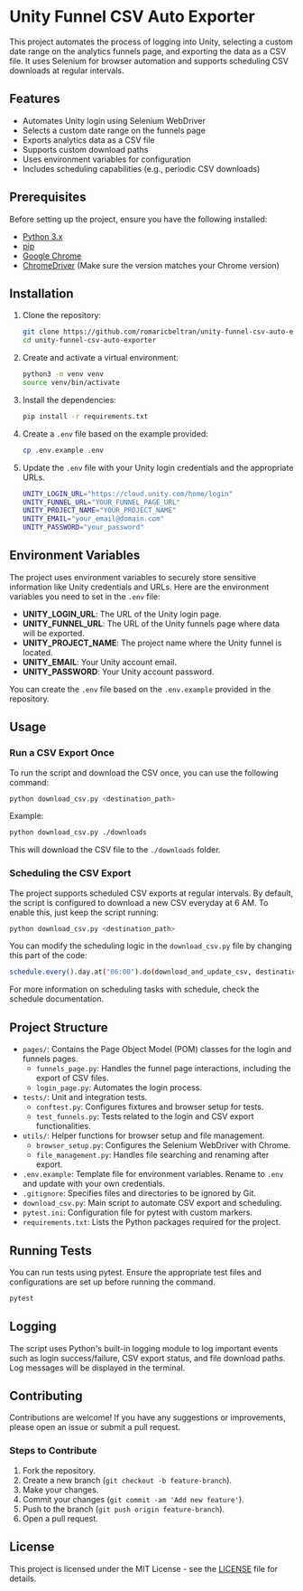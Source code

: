 # Unity Funnel CSV Auto Exporter

This project automates the process of logging into Unity, selecting a custom date range on the analytics funnels page, and exporting the data as a CSV file. It uses Selenium for browser automation and supports scheduling CSV downloads at regular intervals.

## Features

- Automates Unity login using Selenium WebDriver
- Selects a custom date range on the funnels page
- Exports analytics data as a CSV file
- Supports custom download paths
- Uses environment variables for configuration
- Includes scheduling capabilities (e.g., periodic CSV downloads)

## Prerequisites

Before setting up the project, ensure you have the following installed:

- [Python 3.x](https://www.python.org/)
- [pip](https://pip.pypa.io/en/stable/installation/)
- [Google Chrome](https://www.google.com/chrome/)
- [ChromeDriver](https://sites.google.com/a/chromium.org/chromedriver/downloads) (Make sure the version matches your Chrome version)

## Installation

1. Clone the repository:

    ```bash
    git clone https://github.com/romaricbeltran/unity-funnel-csv-auto-exporter.git
    cd unity-funnel-csv-auto-exporter
    ```

2. Create and activate a virtual environment:

    ```bash
    python3 -m venv venv
    source venv/bin/activate
    ```

3. Install the dependencies:

    ```bash
    pip install -r requirements.txt
    ```

4. Create a `.env` file based on the example provided:

    ```bash
    cp .env.example .env
    ```

5. Update the `.env` file with your Unity login credentials and the appropriate URLs.

    ```bash
    UNITY_LOGIN_URL="https://cloud.unity.com/home/login"
    UNITY_FUNNEL_URL="YOUR_FUNNEL_PAGE_URL"
    UNITY_PROJECT_NAME="YOUR_PROJECT_NAME"
    UNITY_EMAIL="your_email@domain.com"
    UNITY_PASSWORD="your_password"
    ```

## Environment Variables

The project uses environment variables to securely store sensitive information like Unity credentials and URLs. Here are the environment variables you need to set in the `.env` file:

- **UNITY_LOGIN_URL**: The URL of the Unity login page.
- **UNITY_FUNNEL_URL**: The URL of the Unity funnels page where data will be exported.
- **UNITY_PROJECT_NAME**: The project name where the Unity funnel is located.
- **UNITY_EMAIL**: Your Unity account email.
- **UNITY_PASSWORD**: Your Unity account password.

You can create the `.env` file based on the `.env.example` provided in the repository.

## Usage

### Run a CSV Export Once

To run the script and download the CSV once, you can use the following command:

```bash
python download_csv.py <destination_path>
```

Example:

```bash
python download_csv.py ./downloads
```

This will download the CSV file to the `./downloads` folder.

### Scheduling the CSV Export

The project supports scheduled CSV exports at regular intervals. By default, the script is configured to download a new CSV everyday at 6 AM. To enable this, just keep the script running:

```bash
python download_csv.py <destination_path>
```

You can modify the scheduling logic in the `download_csv.py` file by changing this part of the code:

```bash
schedule.every().day.at("06:00").do(download_and_update_csv, destination_path=destination)
```

For more information on scheduling tasks with schedule, check the schedule documentation.

## Project Structure

- `pages/`: Contains the Page Object Model (POM) classes for the login and funnels pages.
    - `funnels_page.py`: Handles the funnel page interactions, including the export of CSV files.
    - `login_page.py`: Automates the login process.
- `tests/`: Unit and integration tests.
    - `conftest.py`: Configures fixtures and browser setup for tests.
    - `test_funnels.py`: Tests related to the login and CSV export functionalities.
- `utils/`: Helper functions for browser setup and file management.
    - `browser_setup.py`: Configures the Selenium WebDriver with Chrome.
    - `file_management.py`: Handles file searching and renaming after export.
- `.env.example`: Template file for environment variables. Rename to `.env` and update with your own credentials.
- `.gitignore`: Specifies files and directories to be ignored by Git.
- `download_csv.py`: Main script to automate CSV export and scheduling.
- `pytest.ini`: Configuration file for pytest with custom markers.
- `requirements.txt`: Lists the Python packages required for the project.


## Running Tests
You can run tests using pytest. Ensure the appropriate test files and configurations are set up before running the command.

```bash
pytest
```

## Logging
The script uses Python's built-in logging module to log important events such as login success/failure, CSV export status, and file download paths. Log messages will be displayed in the terminal.

## Contributing
Contributions are welcome! If you have any suggestions or improvements, please open an issue or submit a pull request.

### Steps to Contribute

1. Fork the repository.
2. Create a new branch (`git checkout -b feature-branch`).
3. Make your changes.
4. Commit your changes (`git commit -am 'Add new feature'`).
5. Push to the branch (`git push origin feature-branch`).
6. Open a pull request.

## License
This project is licensed under the MIT License - see the [LICENSE](LICENSE.md) file for details.

